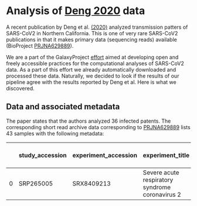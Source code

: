 # Analysis of [Deng 2020](https://science.sciencemag.org/content/early/2020/06/05/science.abb9263) data

A recent publication by Deng et al. [(2020)](https://science.sciencemag.org/content/early/2020/06/05/science.abb9263) analyzed transmission patters of SARS-CoV2 in Northern California. This is one of very rare SARS-CoV2 publications in that it makes primary data (sequencing reads) available (BioProject [PRJNA629889](https://www.ncbi.nlm.nih.gov/bioproject/PRJNA629889)).     

We are a part of the GalaxyProject [effort](https://covid19.galaxyproject.org) aimed at developing open and freely accessible practices for the computational analyses of SARS-CoV2 data. As a part of this effort we already automatically downloaded and processed these data. Naturally, we decided to look if the results of our pipeline agree with the results reported by Deng et al. Here is what we discovered. 

## Data and associated metadata

The paper states that the authors analyzed 36 infected patents. The corresponding short read archive data corresponding to [PRJNA629889](https://www.ncbi.nlm.nih.gov/bioproject/PRJNA629889) lists 43 samples with the following metadata:

|    | study_accession   | experiment_accession   | experiment_title                                | experiment_desc                                 |   organism_taxid  | organism_name                                   | library_strategy   | library_source   | library_selection   | sample_accession   |   sample_title | instrument            |   total_spots |   total_size | run_accession   |   run_total_spots |   run_total_bases | run_alias     | sra_url_alt1                                                              | sra_url_alt2                                                              | sra_url                                                                   |   experiment_alias |   Titer (Ct value) | Sequencing Platform   |   Distinguishing Info | strain         | isolate        | collected_by                           | collection_date   | geo_loc_name   | host         | host_disease   | isolation_source   | lat_lon              | BioSampleModel   | sra_url_alt                                                                             | ena_fastq_url                                                                   | ena_fastq_ftp                                                                      |
|---:|:------------------|:-----------------------|:------------------------------------------------|:------------------------------------------------|------------------:|:------------------------------------------------|:-------------------|:-----------------|:--------------------|:-------------------|---------------:|:----------------------|--------------:|-------------:|:----------------|------------------:|------------------:|:--------------|:--------------------------------------------------------------------------|:--------------------------------------------------------------------------|:--------------------------------------------------------------------------|-------------------:|-------------------:|:----------------------|----------------------:|:---------------|:---------------|:---------------------------------------|:------------------|:---------------|:-------------|:---------------|:-------------------|:---------------------|:-----------------|:----------------------------------------------------------------------------------------|:--------------------------------------------------------------------------------|:-----------------------------------------------------------------------------------|
|  0 | SRP265005         | SRX8409213             | Severe acute respiratory syndrome coronavirus 2 | Severe acute respiratory syndrome coronavirus 2 |           2697049 | Severe acute respiratory syndrome coronavirus 2 | AMPLICON           | METAGENOMIC      | PCR                 | SRS6721570         |            nan | Illumina HiSeq 1500   |         13478 |      1016143 | SRR11859166     |             13478 |           1886920 | UC13.fastq.gz | https://storage.googleapis.com/sra-pub-src-9/SRR11859166/UC13.fastq.gz.1  | https://sra-pub-src-9.s3.amazonaws.com/SRR11859166/UC13.fastq.gz.1        | https://sra-download.ncbi.nlm.nih.gov/traces/sra74/SRR/011581/SRR11859166 |                nan |               27.5 | HiSeq                 |                    13 | Not applicable | Not applicable | University of Califronia San Francisco | 2020-03-02        | USA:California | Homo sapiens | Acue infection | clinical sample    | 36.7783 N 119.4179 W | Pathogen.cl      | nan                                                                                     | nan                                                                             | nan                                                                                |
